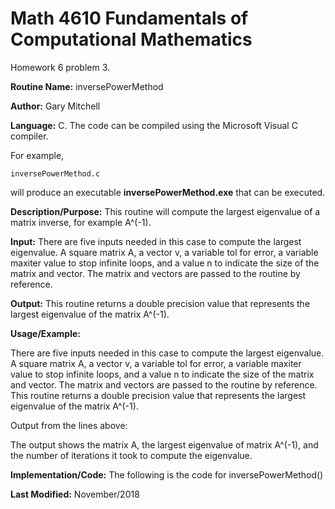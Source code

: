 # Math 4610 Fundamentals of Computational Mathematics
Homework 6 problem 3.

**Routine Name:**           inversePowerMethod

**Author:** Gary Mitchell

**Language:** C. The code can be compiled using the Microsoft Visual C compiler.

For example,

    inversePowerMethod.c

will produce an executable **inversePowerMethod.exe** that can be executed.

**Description/Purpose:** This routine will compute the largest eigenvalue of a matrix inverse, for example A^(-1).

**Input:** There are five inputs needed in this case to compute the largest eigenvalue. A square matrix A, a vector v, a variable tol for error, a variable maxiter value to stop infinite loops, and a value n to indicate the size of the matrix and vector. The matrix and vectors are passed to the routine by reference.

**Output:** This routine returns a double precision value that represents the largest eigenvalue of the matrix A^(-1).

**Usage/Example:**

There are five inputs needed in this case to compute the largest eigenvalue. A square matrix A, a vector v, a variable tol for error, a variable maxiter value to stop infinite loops, and a value n to indicate the size of the matrix and vector. The matrix and vectors are passed to the routine by reference. This routine returns a double precision value that represents the largest eigenvalue of the matrix A^(-1).



Output from the lines above:



The output shows the matrix A, the largest eigenvalue of matrix A^(-1), and the number of iterations it took to compute the eigenvalue.

**Implementation/Code:** The following is the code for inversePowerMethod()



**Last Modified:** November/2018
